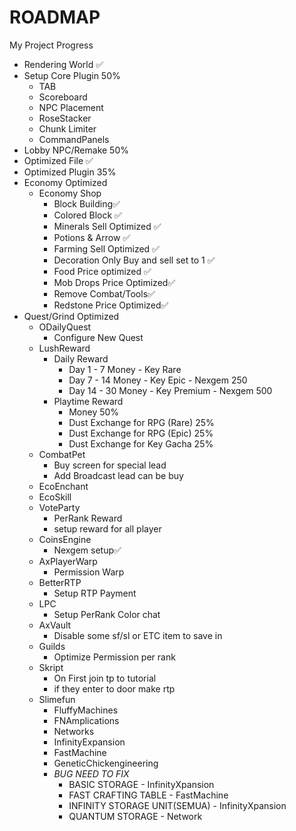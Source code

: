 # ROADMAP
My Project Progress
- Rendering World ✅
- Setup Core Plugin 50%
  - TAB
  - Scoreboard
  - NPC Placement
  - RoseStacker
  - Chunk Limiter
  - CommandPanels
- Lobby NPC/Remake 50%
- Optimized File ✅
- Optimized Plugin 35%
- Economy Optimized
  - Economy Shop 
    - Block Building✅
    - Colored Block ✅
    - Minerals Sell Optimized ✅
    - Potions & Arrow ✅
    - Farming Sell Optimized ✅
    - Decoration Only Buy and sell set to 1 ✅
    - Food Price optimized ✅
    - Mob Drops Price Optimized✅
    - Remove Combat/Tools✅
    - Redstone Price Optimized✅
- Quest/Grind Optimized
  - ODailyQuest
    - Configure New Quest
  - LushReward
    - Daily Reward
      - Day 1 - 7 Money - Key Rare
      - Day 7 - 14 Money - Key Epic - Nexgem 250
      - Day 14 - 30 Money - Key Premium - Nexgem 500
    - Playtime Reward
      - Money 50%
      - Dust Exchange for RPG (Rare) 25%
      - Dust Exchange for RPG (Epic) 25%
      - Dust Exchange for Key Gacha 25%
  - CombatPet
    - Buy screen for special lead
    - Add Broadcast lead can be buy
  - EcoEnchant
  - EcoSkill
  - VoteParty
    - PerRank Reward
    - setup reward for all player
  - CoinsEngine
    - Nexgem setup✅
  - AxPlayerWarp
    - Permission Warp
  - BetterRTP
    - Setup RTP Payment
  - LPC
    - Setup PerRank Color chat
  - AxVault
    - Disable some sf/sl or ETC item to save in
  - Guilds
    - Optimize Permission per rank
  - Skript
    - On First join tp to tutorial
    - if they enter to door make rtp
  - Slimefun
    - FluffyMachines
    - FNAmplications
    - Networks
    - InfinityExpansion
    - FastMachine
    - GeneticChickengineering
    - *BUG NEED TO FIX*
      - BASIC STORAGE - InfinityXpansion
      - FAST CRAFTING TABLE - FastMachine
      - INFINITY STORAGE UNIT(SEMUA) - InfinityXpansion
      - QUANTUM STORAGE - Network
